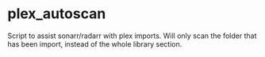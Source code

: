 # plex_autoscan
Script to assist sonarr/radarr with plex imports. Will only scan the folder that has been import, instead of the whole library section.